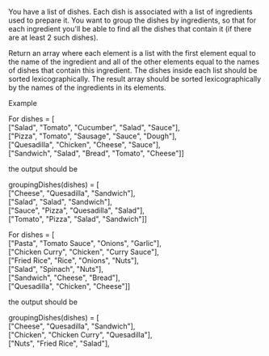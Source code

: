 You have a list of dishes. Each dish is associated with a list of ingredients used to prepare it. You want to group the dishes by ingredients, so that for each ingredient you'll be able to find all the dishes that contain it (if there are at least 2 such dishes).

Return an array where each element is a list with the first element equal to the name of the ingredient and all of the other elements equal to the names of dishes that contain this ingredient. The dishes inside each list should be sorted lexicographically. The result array should be sorted lexicographically by the names of the ingredients in its elements.

Example

For
  dishes = [  
            ["Salad", "Tomato", "Cucumber", "Salad", "Sauce"],  
            ["Pizza", "Tomato", "Sausage", "Sauce", "Dough"],  
            ["Quesadilla", "Chicken", "Cheese", "Sauce"],  
            ["Sandwich", "Salad", "Bread", "Tomato", "Cheese"]]  
            
the output should be

  groupingDishes(dishes) = [  
                            ["Cheese", "Quesadilla", "Sandwich"],  
                            ["Salad", "Salad", "Sandwich"],  
                            ["Sauce", "Pizza", "Quesadilla", "Salad"],  
                            ["Tomato", "Pizza", "Salad", "Sandwich"]]  
                            
For
  dishes = [  
            ["Pasta", "Tomato Sauce", "Onions", "Garlic"],  
            ["Chicken Curry", "Chicken", "Curry Sauce"],  
            ["Fried Rice", "Rice", "Onions", "Nuts"],  
            ["Salad", "Spinach", "Nuts"],  
            ["Sandwich", "Cheese", "Bread"],  
            ["Quesadilla", "Chicken", "Cheese"]]  
            
the output should be

  groupingDishes(dishes) = [  
                            ["Cheese", "Quesadilla", "Sandwich"],  
                            ["Chicken", "Chicken Curry", "Quesadilla"],  
                            ["Nuts", "Fried Rice", "Salad"],  
                          
